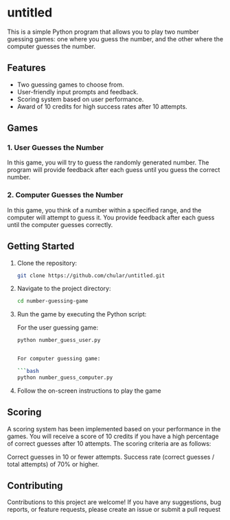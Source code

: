 # untitled

This is a simple Python program that allows you to play two number guessing games: one where you guess the number, and the other where the computer guesses the number.

## Features

- Two guessing games to choose from.
- User-friendly input prompts and feedback.
- Scoring system based on user performance.
- Award of 10 credits for high success rates after 10 attempts.

## Games

### 1. User Guesses the Number

In this game, you will try to guess the randomly generated number. The program will provide feedback after each guess until you guess the correct number.

### 2. Computer Guesses the Number

In this game, you think of a number within a specified range, and the computer will attempt to guess it. You provide feedback after each guess until the computer guesses correctly.

## Getting Started

1. Clone the repository:

   ```bash
   git clone https://github.com/chular/untitled.git
   
2. Navigate to the project directory:
    
    ```bash
    cd number-guessing-game
    
3. Run the game by executing the Python script:
   

   For the user guessing game:

     ```bash
     python number_guess_user.py


   For computer guessing game:

     ```bash
     python number_guess_computer.py
     
    
 4. Follow the on-screen instructions to play the game

## Scoring
A scoring system has been implemented based on your performance in the games. You will receive a score of 10 credits if you have a high percentage of correct guesses after 10 attempts. The scoring criteria are as follows:

Correct guesses in 10 or fewer attempts.
Success rate (correct guesses / total attempts) of 70% or higher.
## Contributing
Contributions to this project are welcome! If you have any suggestions, bug reports, or feature requests, please create an issue or submit a pull request
     

           

   
